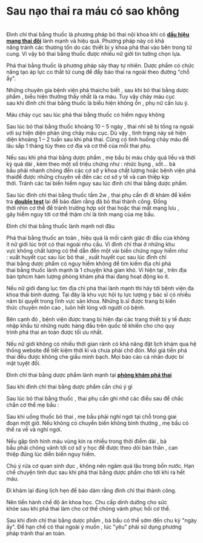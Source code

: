 # Sau nạo thai ra máu có sao không
<p><br />
Đình chỉ thai&nbsp;bằng&nbsp;thuốc&nbsp;là&nbsp;phương pháp&nbsp;bỏ thai&nbsp;nội khoa khi có&nbsp;<strong><a href="http://phongkhamphathaihcm.com/nhung-dau-hieu-mang-thai-doi-chinh-xac-nhat-cac-me-nen-biet-51.html">dấu hiệu mang thai đôi</a></strong>&nbsp;lành mạnh&nbsp;và&nbsp;hiệu quả.&nbsp;Phương pháp&nbsp;này&nbsp;có khả năng&nbsp;tránh&nbsp;các&nbsp;thương tổn&nbsp;do&nbsp;các&nbsp;thiết bị&nbsp;y khoa&nbsp;phá thai&nbsp;vào bên trong&nbsp;tử cung.&nbsp;Vì vậy&nbsp;bỏ thai&nbsp;bằng&nbsp;thuốc&nbsp;được nhiều&nbsp;nữ giới&nbsp;tin tưởng&nbsp;chọn lựa.</p>

<p>Phá thai&nbsp;bằng&nbsp;thuốc&nbsp;là&nbsp;phương pháp&nbsp;sảy thay&nbsp;tự nhiên.&nbsp;Dược phẩm&nbsp;có&nbsp;chức năng&nbsp;tạo&nbsp;áp lực&nbsp;co thắt&nbsp;tử cung&nbsp;để đẩy&nbsp;bào thai&nbsp;ra ngoài theo đường&nbsp;&quot;chỗ ấy&quot;.</p>

<p>Những&nbsp;chuyên gia&nbsp;bệnh viện&nbsp;phá thaicho biết , sau&nbsp;khi&nbsp;bỏ thai&nbsp;bằng&nbsp;dược phẩm&nbsp;,&nbsp;biểu hiện&nbsp;thường thấy&nbsp;nhất là&nbsp;ra máu.&nbsp;Tuy vậy&nbsp;chảy máu&nbsp;cục sau&nbsp;khi&nbsp;đình chỉ thai&nbsp;bằng&nbsp;thuốc&nbsp;là&nbsp;biểu hiện&nbsp;không ổn&nbsp;,&nbsp;phụ nữ&nbsp;cần&nbsp;lưu ý.</p>

<p>Máu chảy&nbsp;cục sau&nbsp;lúc&nbsp;phá thai&nbsp;bằng&nbsp;thuốc&nbsp;có&nbsp;hiểm nguy&nbsp;không</p>

<p>Sau&nbsp;lúc&nbsp;bỏ thai&nbsp;bằng&nbsp;thuốc&nbsp;khoảng&nbsp;10&nbsp;&ndash;&nbsp;5&nbsp;ngày ,&nbsp;thai nhi&nbsp;sẽ bị&nbsp;tống ra&nbsp;ngoài với sự&nbsp;hiện diện&nbsp;phản ứng&nbsp;chảy máu&nbsp;cục.&nbsp;Dù vậy&nbsp;,&nbsp;tình trạng&nbsp;này sẽ&nbsp;hiện diện&nbsp;khoảng&nbsp;1&nbsp;&ndash;&nbsp;2 tuần&nbsp;sau&nbsp;khi&nbsp;phá thai.&nbsp;Cũng có&nbsp;tình huống&nbsp;chảy máu&nbsp;để lâu&nbsp;sắp&nbsp;1&nbsp;thàng tùy theo&nbsp;cơ địa&nbsp;và&nbsp;cơ thể&nbsp;của mỗi&nbsp;thai phụ.</p>

<p>Nếu sau&nbsp;khi&nbsp;phá thai&nbsp;bằng&nbsp;dược phẩm&nbsp;,&nbsp;mẹ bầu&nbsp;bị&nbsp;máu chảy&nbsp;quá liều&nbsp;và&nbsp;thời kỳ&nbsp;quá dài ,&nbsp;kèm theo&nbsp;một số&nbsp;triệu chứng&nbsp;như :&nbsp;nhức&nbsp;bụng , sốt&hellip;&nbsp;bà bầu&nbsp;phải&nbsp;nhanh chóng&nbsp;đến&nbsp;các&nbsp;cơ sở&nbsp;y khoa&nbsp;chất lượng&nbsp;hoặc&nbsp;bệnh viện&nbsp;phá thaiđể được&nbsp;những&nbsp;chuyên về&nbsp;đến các cơ sở y tế&nbsp;và can thiệp&nbsp;kịp thời.&nbsp;Tránh&nbsp;các&nbsp;tai biến&nbsp;hiểm nguy&nbsp;sau&nbsp;lúc&nbsp;đình chỉ thai&nbsp;bằng&nbsp;dược phẩm.</p>

<p>Sau&nbsp;lúc&nbsp;đình chỉ thai&nbsp;bằng&nbsp;thuốc&nbsp;tầm&nbsp;2w&nbsp;,&nbsp;thai phụ&nbsp;cần&nbsp;đi&nbsp;đi khám để kiểm tra <strong><a href="http://phongkhamphathaihcm.com/xet-nghiem-double-test-la-gi-52.html">double test</a>&nbsp;</strong>lại&nbsp;để&nbsp;bảo đảm&nbsp;rằng đã&nbsp;bỏ thai&nbsp;thành công. Đồng thời&nbsp;nhìn&nbsp;cơ thể&nbsp;để&nbsp;tránh&nbsp;trường hợp&nbsp;sót thai hoặc thai&nbsp;mất mạng&nbsp;lưu , gây&nbsp;hiểm nguy&nbsp;tới&nbsp;cơ thể&nbsp;thậm chí&nbsp;là tính mạng của&nbsp;mẹ bầu.</p>

<p>Đình chỉ thai&nbsp;bằng&nbsp;thuốc&nbsp;lành mạnh&nbsp;nơi đâu</p>

<p>Phá thai&nbsp;bằng&nbsp;thuốc&nbsp;an toàn&nbsp;,&nbsp;hiệu quả&nbsp;là mối&nbsp;cảnh giác&nbsp;đi đầu&nbsp;của&nbsp;không ít&nbsp;nữ giới&nbsp;lúc&nbsp;trót&nbsp;có thai&nbsp;ngoài&nbsp;nhu cầu. Vì&nbsp;đình chỉ thai&nbsp;ở&nbsp;những&nbsp;khu vực&nbsp;không chất lượng&nbsp;có thể&nbsp;dẫn đến&nbsp;một vài&nbsp;biến chứng&nbsp;nguy hiểm&nbsp;như :&nbsp;xuất huyết&nbsp;cục sau&nbsp;lúc&nbsp;bỏ thai&nbsp;,&nbsp;xuất huyết&nbsp;cục sau&nbsp;lúc&nbsp;đình chỉ thai&nbsp;bằng&nbsp;dược phẩm&nbsp;có&nbsp;nguy hiểm&nbsp;không để&nbsp;tìm kiếm&nbsp;địa chỉ&nbsp;phá thai&nbsp;bằng&nbsp;thuốc&nbsp;lành mạnh&nbsp;là&nbsp;1&nbsp;chuyện&nbsp;khá&nbsp;gian khó. Vì&nbsp;hiện tại&nbsp;, trên&nbsp;địa bàn&nbsp;tphcm&nbsp;hàm lượng&nbsp;phòng khám&nbsp;phá thai&nbsp;đang&nbsp;hoạt động&nbsp;ko ít.</p>

<p>Nếu&nbsp;nữ giới&nbsp;đang&nbsp;lục tìm&nbsp;địa chỉ&nbsp;phá thai&nbsp;lành mạnh&nbsp;thì hãy&nbsp;tới&nbsp;bệnh viện&nbsp;đa khoa thái bình dương.&nbsp;Tại đây&nbsp;là&nbsp;khu vực&nbsp;hội tụ&nbsp;lực lượng&nbsp;y bác sĩ&nbsp;có&nbsp;nhiều năm&nbsp;bí quyết&nbsp;trong lĩnh vực sản khoa.&nbsp;Những&nbsp;b.sĩ&nbsp;được trang bị&nbsp;kiến thức&nbsp;chuyên môn cao&nbsp;, luôn hết lòng với&nbsp;người có bệnh.</p>

<p>Bên cạnh đó&nbsp;,&nbsp;bệnh viện&nbsp;được trang bị&nbsp;hiện đại&nbsp;các&nbsp;trang thiết bị&nbsp;y tế&nbsp;được nhập khẩu từ&nbsp;những&nbsp;nước&nbsp;hàng đầu&nbsp;trên&nbsp;quốc tế&nbsp;khiến cho&nbsp;cho&nbsp;quy trình&nbsp;phá thai&nbsp;an toàn&nbsp;được&nbsp;tối ưu nhất.</p>

<p>Nếu&nbsp;nữ giới&nbsp;không có nhiều&nbsp;thời gian&nbsp;rảnh&nbsp;có khả năng&nbsp;đặt lịch khám qua hệ thống website để tiết kiệm&nbsp;thời kì&nbsp;và&nbsp;chưa phải&nbsp;chờ đón. Mọi&nbsp;giá tiền&nbsp;phá thai&nbsp;đều được&nbsp;không che giấu&nbsp;minh bạch. Mọi&nbsp;báo cáo&nbsp;cá nhân được&nbsp;bí mật&nbsp;tuyệt đối.</p>

<p>Đình chỉ thai&nbsp;bằng&nbsp;dược phẩm&nbsp;lành mạnh&nbsp;tại&nbsp;<strong><a href="http://phongkhamphathaihcm.com">phòng khám phá thai</a></strong></p>

<p>Sau&nbsp;khi&nbsp;đình chỉ thai&nbsp;bằng&nbsp;dược phẩm&nbsp;cần&nbsp;chú ý&nbsp;gì</p>

<p>Sau&nbsp;lúc&nbsp;bỏ thai&nbsp;bằng&nbsp;thuốc&nbsp;,&nbsp;thai phụ&nbsp;cần&nbsp;ghi nhớ&nbsp;các&nbsp;điều&nbsp;sau để&nbsp;chắc chắn&nbsp;cơ thể&nbsp;mẹ bầu&nbsp;:</p>

<p>Sau&nbsp;khi&nbsp;uống&nbsp;thuốc&nbsp;bỏ thai&nbsp;,&nbsp;mẹ bầu&nbsp;phải&nbsp;nghỉ ngơi&nbsp;tại chỗ&nbsp;trong giai đoạn&nbsp;một&nbsp;giờ. Nếu không có&nbsp;chuyển biến&nbsp;không bình thường&nbsp;,&nbsp;mẹ bầu&nbsp;có thể&nbsp;ra về và&nbsp;nghỉ ngơi.</p>

<p>Nếu gặp&nbsp;tình hình&nbsp;máu&nbsp;vùng kín&nbsp;ra nhiều trong&nbsp;thời điểm&nbsp;dài ,&nbsp;bà bầu&nbsp;phải&nbsp;chóng vánh&nbsp;tới&nbsp;cơ sở&nbsp;y học&nbsp;để được&nbsp;theo dõi&nbsp;bản thân&nbsp;, can thiệp&nbsp;đúng lúc&nbsp;diễn biến&nbsp;nguy hiểm.</p>

<p>Chú ý&nbsp;rửa&nbsp;cơ quan&nbsp;sinh dục ,&nbsp;không nên&nbsp;ngâm&nbsp;quá lâu&nbsp;trong bồn nước.&nbsp;Hạn chế&nbsp;chuyện tình dục&nbsp;sau&nbsp;khi&nbsp;phá thai&nbsp;bằng&nbsp;dược phẩm&nbsp;cho&nbsp;tới&nbsp;khi&nbsp;ra hết máu.</p>

<p>Đi khám lại&nbsp;đúng lịch hẹn để bảo dảm rằng&nbsp;đình chỉ thai&nbsp;thành công.</p>

<p>Nên&nbsp;tiến hành&nbsp;chế độ&nbsp;ăn&nbsp;khoa học.&nbsp;Chu cấp&nbsp;dinh dưỡng&nbsp;cho&nbsp;sức khỏe&nbsp;sau&nbsp;khi&nbsp;phá thai&nbsp;làm cho&nbsp;cơ thể&nbsp;chóng vánh&nbsp;phục hồi&nbsp;cơ thể.</p>

<p>Sau&nbsp;khi&nbsp;đình chỉ thai&nbsp;bằng&nbsp;dược phẩm&nbsp;,&nbsp;bà bầu&nbsp;có thể&nbsp;sớm&nbsp;đến&nbsp;chu kỳ&nbsp;&quot;ngày ấy&quot;. Để&nbsp;hạn chế&nbsp;có thai&nbsp;ngoài&nbsp;ý muốn&nbsp;,&nbsp;lúc&nbsp;&quot;yêu&quot;&nbsp;phải&nbsp;sử dụng&nbsp;phương pháp&nbsp;tránh&nbsp;thai&nbsp;an toàn.</p>

<p>&nbsp;</p>

<p>&nbsp;</p>
